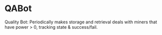 # QABot
Quality Bot: Periodically makes storage and retrieval deals with miners that have power > 0, tracking state &amp; success/fail.
